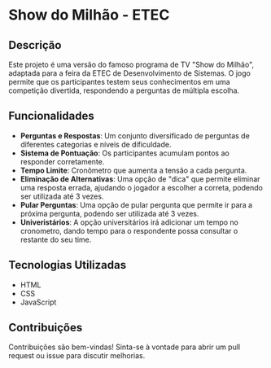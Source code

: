 # Show do Milhão - ETEC

## Descrição

Este projeto é uma versão do famoso programa de TV "Show do Milhão", adaptada para a feira da ETEC de Desenvolvimento de Sistemas. O jogo permite que os participantes testem seus conhecimentos em uma competição divertida, respondendo a perguntas de múltipla escolha.

## Funcionalidades

- **Perguntas e Respostas**: Um conjunto diversificado de perguntas de diferentes categorias e níveis de dificuldade.
- **Sistema de Pontuação**: Os participantes acumulam pontos ao responder corretamente.
- **Tempo Limite**: Cronômetro que aumenta a tensão a cada pergunta.
- **Eliminação de Alternativas**: Uma opção de "dica" que permite eliminar uma resposta errada, ajudando o jogador a escolher a correta, podendo ser utilizada até 3 vezes.
- **Pular Perguntas**: Uma opção de pular pergunta que permite ir para a próxima pergunta, podendo ser utilizada até 3 vezes.
- **Univeristários**: A opção universitários irá adicionar um tempo no cronometro, dando tempo para o respondente possa consultar o restante do seu time.

## Tecnologias Utilizadas

- HTML
- CSS
- JavaScript

## Contribuições

Contribuições são bem-vindas! Sinta-se à vontade para abrir um pull request ou issue para discutir melhorias.

